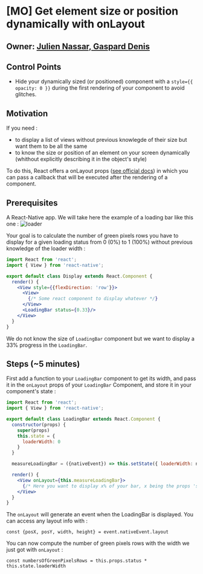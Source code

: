 # [MO] Get element size or position dynamically with onLayout

## Owner: [Julien Nassar, Gaspard Denis](https://github.com/juliennassar)

## Control Points

- Hide your dynamically sized (or positioned) component with a `style={{ opacity: 0 }}` during the first rendering of your component to avoid glitches.

## Motivation

If you need :
- to display a list of views without previous knowlegde of their size but want them to be all the same
- to know the size or position of an element on your screen dynamically (whithout explicitly describing it in the object's style)

To do this, React offers a onLayout props ([see official docs](https://facebook.github.io/react-native/docs/view.html#onlayout)) in which you can pass a callback that will be executed after the rendering of a component.

## Prerequisites

A React-Native app. We will take here the example of a loading bar like this one :
![loader](https://user-images.githubusercontent.com/13121639/37297957-56f5184e-261f-11e8-9b8b-22c8de783daa.png)

Your goal is to calculate the number of green pixels rows you have to display for a given loading status from 0 (0%) to 1 (100%) without previous knowledge of the loader width :

```jsx
import React from 'react';
import { View } from 'react-native';

export default class Display extends React.Component {
  render() {
    <View style={{flexDirection: 'row'}}>
      <View>
        {/* Some react component to display whatever */}
      </View>
      <LoadingBar status={0.33}/>
    </View>
  }
}
```

We do not know the size of `LoadingBar` component but we want to display a 33% progress in the `LoadingBar`.

## Steps (~5 minutes)

First add a function to your `LoadingBar` component to get its width, and pass it in the `onLayout` props of your `LoadingBar` Component, and store it in your component's state :

```jsx
import React from 'react';
import { View } from 'react-native';

export default class LoadingBar extends React.Component {
  constructor(props) {
    super(props)
    this.state = {
      loaderWidth: 0
    }
  }

  measureLoadingBar = ({nativeEvent}) => this.setState({ loaderWidth: nativeEvent.layout.width });

  render() {
    <View onLayout={this.measureLoadingBar}>
      {/* Here you want to display x% of your bar, x being the props 'status' passed by the component above */}
    </View>
  }
}
```

The `onLayout` will generate an event when the LoadingBar is displayed. You can access any layout info with :
```
const {posX, posY, width, height} = event.nativeEvent.layout
```

You can now compute the number of green pixels rows with the width we just got with `onLayout` :
```
const numbersOfGreenPixelsRows = this.props.status * this.state.loaderWidth
```
